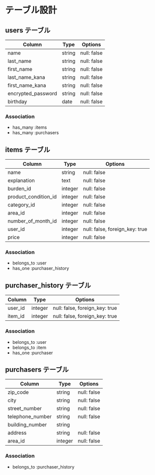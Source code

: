 # テーブル設計

## users テーブル

| Column             | Type   | Options     |
| ------------------ | ------ | ----------- |
| name               | string | null: false |
| last_name          | string | null: false |
| first_name         | string | null: false |
| last_name_kana     | string | null: false |
| first_name_kana    | string | null: false |
| encrypted_password | string | null: false |
| birthday           | date   | null: false |

### Association

- has_many :items
- has_many :purchasers




## items テーブル

 Column              | Type    | Options                        |
| ------------------ | ------- | ------------------------------ |
| name               | string  | null: false                    |
| explanation        | text    | null: false                    |
| burden_id          | integer | null: false                    |
|product_condition_id| integer | null: false                    |
| category_id        | integer | null: false                    |
| area_id            | integer | null: false                    |
| number_of_month_id | integer | null: false                    |
| user_id            | integer | null: false, foreign_key: true |
| price              | integer | null: false                    |

### Association

- belongs_to :user
- has_one    :purchaser_history




## purchaser_history テーブル

| Column  | Type       | Options                        |
| ------- | ---------- | ------------------------------ |
| user_id | integer    | null: false, foreign_key: true |
| item_id | integer    | null: false, foreign_key: true |

### Association

- belongs_to   :user
- belongs_to   :item
- has_one      :purchaser





## purchasers テーブル
 Column              | Type   | Options     |
| ------------------ | ------ | ----------- |
| zip_code           | string | null: false |
| city               | string | null: false |
| street_number      | string | null: false |
| telephone_number   | string | null: false |
| building_number    | string |             |
| address            | string | null: false |
| area_id            | integer| null: false |
### Association

- belongs_to :purchaser_history




